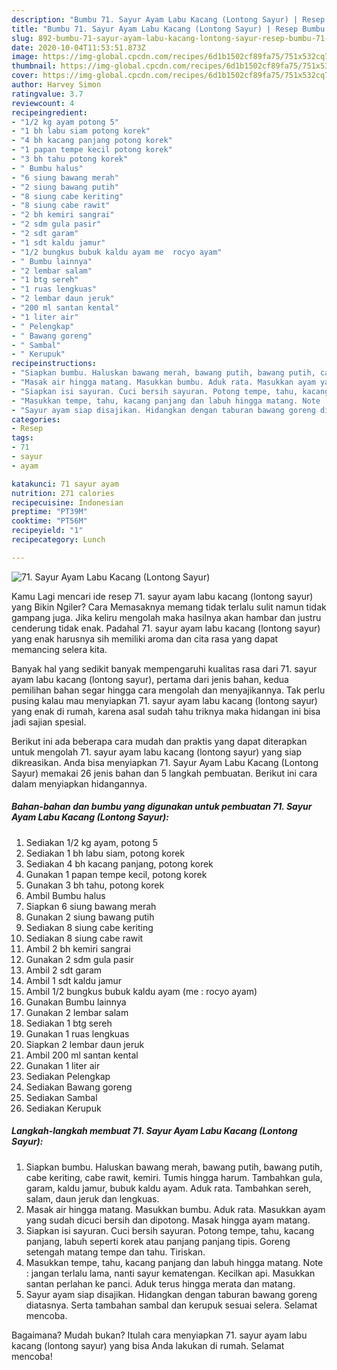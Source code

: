 ```yaml
---
description: "Bumbu 71. Sayur Ayam Labu Kacang (Lontong Sayur) | Resep Bumbu 71. Sayur Ayam Labu Kacang (Lontong Sayur) Yang Menggugah Selera"
title: "Bumbu 71. Sayur Ayam Labu Kacang (Lontong Sayur) | Resep Bumbu 71. Sayur Ayam Labu Kacang (Lontong Sayur) Yang Menggugah Selera"
slug: 892-bumbu-71-sayur-ayam-labu-kacang-lontong-sayur-resep-bumbu-71-sayur-ayam-labu-kacang-lontong-sayur-yang-menggugah-selera
date: 2020-10-04T11:53:51.873Z
image: https://img-global.cpcdn.com/recipes/6d1b1502cf89fa75/751x532cq70/71-sayur-ayam-labu-kacang-lontong-sayur-foto-resep-utama.jpg
thumbnail: https://img-global.cpcdn.com/recipes/6d1b1502cf89fa75/751x532cq70/71-sayur-ayam-labu-kacang-lontong-sayur-foto-resep-utama.jpg
cover: https://img-global.cpcdn.com/recipes/6d1b1502cf89fa75/751x532cq70/71-sayur-ayam-labu-kacang-lontong-sayur-foto-resep-utama.jpg
author: Harvey Simon
ratingvalue: 3.7
reviewcount: 4
recipeingredient:
- "1/2 kg ayam potong 5"
- "1 bh labu siam potong korek"
- "4 bh kacang panjang potong korek"
- "1 papan tempe kecil potong korek"
- "3 bh tahu potong korek"
- " Bumbu halus"
- "6 siung bawang merah"
- "2 siung bawang putih"
- "8 siung cabe keriting"
- "8 siung cabe rawit"
- "2 bh kemiri sangrai"
- "2 sdm gula pasir"
- "2 sdt garam"
- "1 sdt kaldu jamur"
- "1/2 bungkus bubuk kaldu ayam me  rocyo ayam"
- " Bumbu lainnya"
- "2 lembar salam"
- "1 btg sereh"
- "1 ruas lengkuas"
- "2 lembar daun jeruk"
- "200 ml santan kental"
- "1 liter air"
- " Pelengkap"
- " Bawang goreng"
- " Sambal"
- " Kerupuk"
recipeinstructions:
- "Siapkan bumbu. Haluskan bawang merah, bawang putih, bawang putih, cabe keriting, cabe rawit, kemiri. Tumis hingga harum. Tambahkan gula, garam, kaldu jamur, bubuk kaldu ayam. Aduk rata. Tambahkan sereh, salam, daun jeruk dan lengkuas."
- "Masak air hingga matang. Masukkan bumbu. Aduk rata. Masukkan ayam yang sudah dicuci bersih dan dipotong. Masak hingga ayam matang."
- "Siapkan isi sayuran. Cuci bersih sayuran. Potong tempe, tahu, kacang panjang, labuh seperti korek atau panjang panjang tipis. Goreng setengah matang tempe dan tahu. Tiriskan."
- "Masukkan tempe, tahu, kacang panjang dan labuh hingga matang. Note : jangan terlalu lama, nanti sayur kematengan. Kecilkan api. Masukkan santan perlahan ke panci. Aduk terus hingga merata dan matang."
- "Sayur ayam siap disajikan. Hidangkan dengan taburan bawang goreng diatasnya. Serta tambahan sambal dan kerupuk sesuai selera. Selamat mencoba."
categories:
- Resep
tags:
- 71
- sayur
- ayam

katakunci: 71 sayur ayam 
nutrition: 271 calories
recipecuisine: Indonesian
preptime: "PT39M"
cooktime: "PT56M"
recipeyield: "1"
recipecategory: Lunch

---
```



![71. Sayur Ayam Labu Kacang (Lontong Sayur)](https://img-global.cpcdn.com/recipes/6d1b1502cf89fa75/751x532cq70/71-sayur-ayam-labu-kacang-lontong-sayur-foto-resep-utama.jpg)

Kamu Lagi mencari ide resep 71. sayur ayam labu kacang (lontong sayur) yang Bikin Ngiler? Cara Memasaknya memang tidak terlalu sulit namun tidak gampang juga. Jika keliru mengolah maka hasilnya akan hambar dan justru cenderung tidak enak. Padahal 71. sayur ayam labu kacang (lontong sayur) yang enak harusnya sih memiliki aroma dan cita rasa yang dapat memancing selera kita.



Banyak hal yang sedikit banyak mempengaruhi kualitas rasa dari 71. sayur ayam labu kacang (lontong sayur), pertama dari jenis bahan, kedua pemilihan bahan segar hingga cara mengolah dan menyajikannya. Tak perlu pusing kalau mau menyiapkan 71. sayur ayam labu kacang (lontong sayur) yang enak di rumah, karena asal sudah tahu triknya maka hidangan ini bisa jadi sajian spesial.


Berikut ini ada beberapa cara mudah dan praktis yang dapat diterapkan untuk mengolah 71. sayur ayam labu kacang (lontong sayur) yang siap dikreasikan. Anda bisa menyiapkan 71. Sayur Ayam Labu Kacang (Lontong Sayur) memakai 26 jenis bahan dan 5 langkah pembuatan. Berikut ini cara dalam menyiapkan hidangannya.

<!--inarticleads1-->

##### Bahan-bahan dan bumbu yang digunakan untuk pembuatan 71. Sayur Ayam Labu Kacang (Lontong Sayur):

1. Sediakan 1/2 kg ayam, potong 5
1. Sediakan 1 bh labu siam, potong korek
1. Sediakan 4 bh kacang panjang, potong korek
1. Gunakan 1 papan tempe kecil, potong korek
1. Gunakan 3 bh tahu, potong korek
1. Ambil  Bumbu halus
1. Siapkan 6 siung bawang merah
1. Gunakan 2 siung bawang putih
1. Sediakan 8 siung cabe keriting
1. Sediakan 8 siung cabe rawit
1. Ambil 2 bh kemiri sangrai
1. Gunakan 2 sdm gula pasir
1. Ambil 2 sdt garam
1. Ambil 1 sdt kaldu jamur
1. Ambil 1/2 bungkus bubuk kaldu ayam (me : rocyo ayam)
1. Gunakan  Bumbu lainnya
1. Gunakan 2 lembar salam
1. Sediakan 1 btg sereh
1. Gunakan 1 ruas lengkuas
1. Siapkan 2 lembar daun jeruk
1. Ambil 200 ml santan kental
1. Gunakan 1 liter air
1. Sediakan  Pelengkap
1. Sediakan  Bawang goreng
1. Sediakan  Sambal
1. Sediakan  Kerupuk




<!--inarticleads2-->

##### Langkah-langkah membuat 71. Sayur Ayam Labu Kacang (Lontong Sayur):

1. Siapkan bumbu. Haluskan bawang merah, bawang putih, bawang putih, cabe keriting, cabe rawit, kemiri. Tumis hingga harum. Tambahkan gula, garam, kaldu jamur, bubuk kaldu ayam. Aduk rata. Tambahkan sereh, salam, daun jeruk dan lengkuas.
1. Masak air hingga matang. Masukkan bumbu. Aduk rata. Masukkan ayam yang sudah dicuci bersih dan dipotong. Masak hingga ayam matang.
1. Siapkan isi sayuran. Cuci bersih sayuran. Potong tempe, tahu, kacang panjang, labuh seperti korek atau panjang panjang tipis. Goreng setengah matang tempe dan tahu. Tiriskan.
1. Masukkan tempe, tahu, kacang panjang dan labuh hingga matang. Note : jangan terlalu lama, nanti sayur kematengan. Kecilkan api. Masukkan santan perlahan ke panci. Aduk terus hingga merata dan matang.
1. Sayur ayam siap disajikan. Hidangkan dengan taburan bawang goreng diatasnya. Serta tambahan sambal dan kerupuk sesuai selera. Selamat mencoba.




Bagaimana? Mudah bukan? Itulah cara menyiapkan 71. sayur ayam labu kacang (lontong sayur) yang bisa Anda lakukan di rumah. Selamat mencoba!
